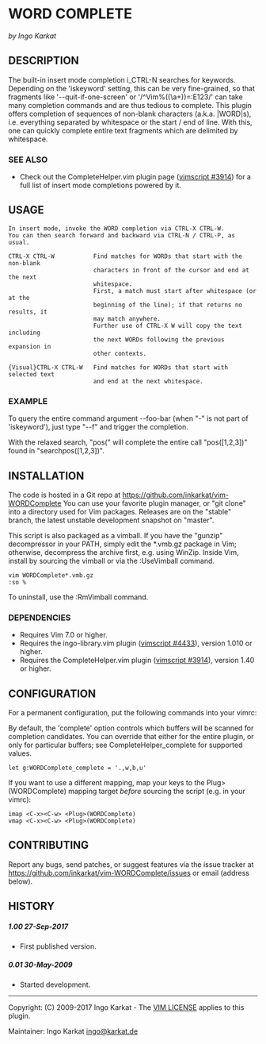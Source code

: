 WORD COMPLETE   
===============================================================================
_by Ingo Karkat_

DESCRIPTION
------------------------------------------------------------------------------

The built-in insert mode completion i\_CTRL-N searches for keywords.
Depending on the 'iskeyword' setting, this can be very fine-grained, so that
fragments like '--quit-if-one-screen' or '/^Vim\%((\a\+)\)\=:E123/' can take
many completion commands and are thus tedious to complete.
This plugin offers completion of sequences of non-blank characters (a.k.a.
|WORD|s), i.e. everything separated by whitespace or the start / end of line.
With this, one can quickly complete entire text fragments which are delimited
by whitespace.

### SEE ALSO

- Check out the CompleteHelper.vim plugin page ([vimscript #3914](http://www.vim.org/scripts/script.php?script_id=3914)) for a full
  list of insert mode completions powered by it.

USAGE
------------------------------------------------------------------------------

    In insert mode, invoke the WORD completion via CTRL-X CTRL-W.
    You can then search forward and backward via CTRL-N / CTRL-P, as usual.

    CTRL-X CTRL-W           Find matches for WORDs that start with the non-blank
                            characters in front of the cursor and end at the next
                            whitespace.
                            First, a match must start after whitespace (or at the
                            beginning of the line); if that returns no results, it
                            may match anywhere.
                            Further use of CTRL-X W will copy the text including
                            the next WORDs following the previous expansion in
                            other contexts.

    {Visual}CTRL-X CTRL-W   Find matches for WORDs that start with selected text
                            and end at the next whitespace.

### EXAMPLE

To query the entire command argument --foo-bar (when "-" is not part of
'iskeyword'), just type "--f" and trigger the completion.

With the relaxed search, "pos(" will complete the entire call "pos([1,2,3])"
found in "searchpos([1,2,3])".

INSTALLATION
------------------------------------------------------------------------------

The code is hosted in a Git repo at
    https://github.com/inkarkat/vim-WORDComplete
You can use your favorite plugin manager, or "git clone" into a directory used
for Vim packages. Releases are on the "stable" branch, the latest unstable
development snapshot on "master".

This script is also packaged as a vimball. If you have the "gunzip"
decompressor in your PATH, simply edit the \*.vmb.gz package in Vim; otherwise,
decompress the archive first, e.g. using WinZip. Inside Vim, install by
sourcing the vimball or via the :UseVimball command.

    vim WORDComplete*.vmb.gz
    :so %

To uninstall, use the :RmVimball command.

### DEPENDENCIES

- Requires Vim 7.0 or higher.
- Requires the ingo-library.vim plugin ([vimscript #4433](http://www.vim.org/scripts/script.php?script_id=4433)), version 1.010 or
  higher.
- Requires the CompleteHelper.vim plugin ([vimscript #3914](http://www.vim.org/scripts/script.php?script_id=3914)), version 1.40 or
  higher.

CONFIGURATION
------------------------------------------------------------------------------

For a permanent configuration, put the following commands into your vimrc:

By default, the 'complete' option controls which buffers will be scanned for
completion candidates. You can override that either for the entire plugin, or
only for particular buffers; see CompleteHelper\_complete for supported
values.

    let g:WORDComplete_complete = '.,w,b,u'

If you want to use a different mapping, map your keys to the
 Plug>(WORDComplete) mapping target _before_ sourcing the script (e.g.
in your vimrc):

    imap <C-x><C-w> <Plug>(WORDComplete)
    vmap <C-x><C-w> <Plug>(WORDComplete)

CONTRIBUTING
------------------------------------------------------------------------------

Report any bugs, send patches, or suggest features via the issue tracker at
https://github.com/inkarkat/vim-WORDComplete/issues or email (address below).

HISTORY
------------------------------------------------------------------------------

##### 1.00    27-Sep-2017
- First published version.

##### 0.01    30-May-2009
- Started development.

------------------------------------------------------------------------------
Copyright: (C) 2009-2017 Ingo Karkat -
The [VIM LICENSE](http://vimdoc.sourceforge.net/htmldoc/uganda.html#license) applies to this plugin.

Maintainer:     Ingo Karkat <ingo@karkat.de>
